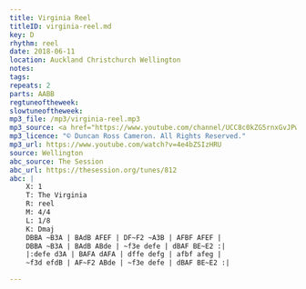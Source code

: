 ```yaml
---
title: Virginia Reel
titleID: virginia-reel.md
key: D
rhythm: reel
date: 2018-06-11
location: Auckland Christchurch Wellington 
notes:
tags: 
repeats: 2 
parts: AABB 
regtuneoftheweek:
slowtuneoftheweek:
mp3_file: /mp3/virginia-reel.mp3
mp3_source: <a href="https://www.youtube.com/channel/UCC8c0kZG5rnxGvJPwaYvBkg">Duncan Ross Cameron</a>
mp3_licence: "© Duncan Ross Cameron. All Rights Reserved."
mp3_url: https://www.youtube.com/watch?v=4e4bZSIzHRU
source: Wellington
abc_source: The Session
abc_url: https://thesession.org/tunes/812
abc: |
    X: 1
    T: The Virginia
    R: reel
    M: 4/4
    L: 1/8
    K: Dmaj
    DBBA ~B3A | BAdB AFEF | DF~F2 ~A3B | AFBF AFEF |
    DBBA ~B3A | BAdB ABde | ~f3e defe | dBAF BE~E2 :|
    |:defe d3A | BAFA dAFA | dffe defg | afbf afeg |
    ~f3d efdB | AF~F2 ABde | ~f3e defe | dBAF BE~E2 :|

---
```

